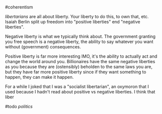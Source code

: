 \#coherentism

*libertarians* are all about liberty. Your liberty to do this, to own that, etc.  Isaiah Berlin split up freedom into "positive liberties" end "negative liberties".

Negative liberty is what we typically think about. The government granting you free speech is a negative liberty, the ability to say whatever you want without (government) consequences.

Positive liberty is far more interesting IMO, it's the ability to actually act and change the world around you. Billionaires have the same negative liberties as you because they are (ostensibly) beholden to the same laws you are, but they have far more positive liberty since if they want something to happen, they can make it happen. 

For a while I joked that I was a "socialist libertarian", an oxymoron that I used because I hadn't read about positive vs negative liberties. I think that liber

\#todo
*politics*
